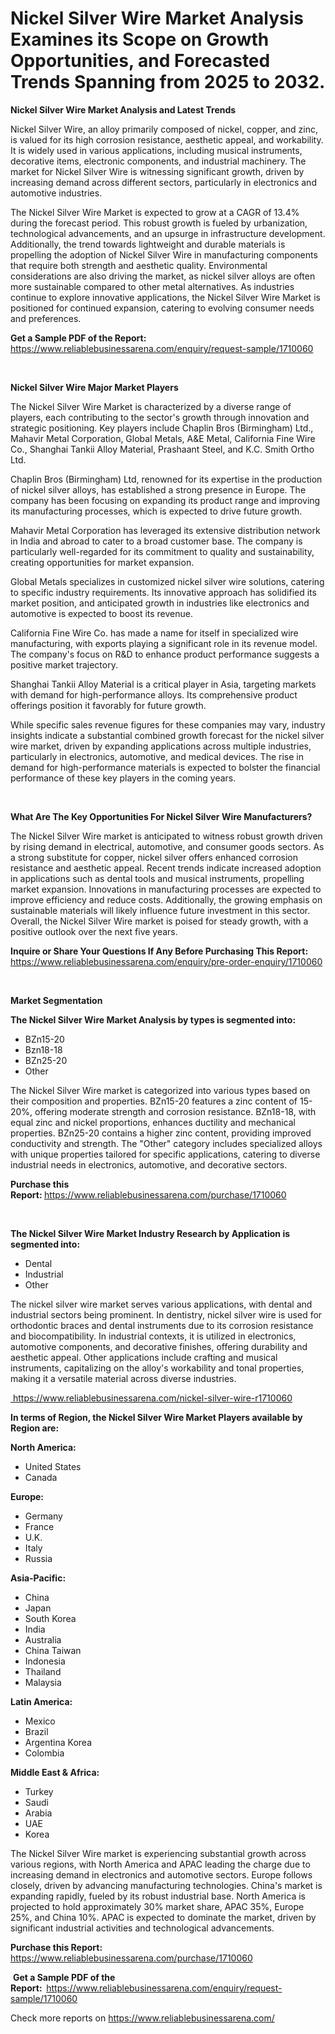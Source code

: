 <p><h1>Nickel Silver Wire Market Analysis Examines its Scope on Growth Opportunities, and Forecasted Trends Spanning from 2025 to 2032.</h1></p><p><strong>Nickel Silver Wire Market Analysis and Latest Trends</strong></p>
<p><p>Nickel Silver Wire, an alloy primarily composed of nickel, copper, and zinc, is valued for its high corrosion resistance, aesthetic appeal, and workability. It is widely used in various applications, including musical instruments, decorative items, electronic components, and industrial machinery. The market for Nickel Silver Wire is witnessing significant growth, driven by increasing demand across different sectors, particularly in electronics and automotive industries.</p><p>The Nickel Silver Wire Market is expected to grow at a CAGR of 13.4% during the forecast period. This robust growth is fueled by urbanization, technological advancements, and an upsurge in infrastructure development. Additionally, the trend towards lightweight and durable materials is propelling the adoption of Nickel Silver Wire in manufacturing components that require both strength and aesthetic quality. Environmental considerations are also driving the market, as nickel silver alloys are often more sustainable compared to other metal alternatives. As industries continue to explore innovative applications, the Nickel Silver Wire Market is positioned for continued expansion, catering to evolving consumer needs and preferences.</p></p>
<p><strong>Get a Sample PDF of the Report:&nbsp;</strong> <a href="https://www.reliablebusinessarena.com/enquiry/request-sample/1710060?utm_campaign=2208&utm_medium=2&utm_source=Github&utm_content=ia&utm_term=30012025&utm_id=nickel-silver-wire">https://www.reliablebusinessarena.com/enquiry/request-sample/1710060</a></p>
<p>&nbsp;</p>
<p><strong>Nickel Silver Wire Major Market Players</strong></p>
<p><p>The Nickel Silver Wire Market is characterized by a diverse range of players, each contributing to the sector's growth through innovation and strategic positioning. Key players include Chaplin Bros (Birmingham) Ltd., Mahavir Metal Corporation, Global Metals, A&E Metal, California Fine Wire Co., Shanghai Tankii Alloy Material, Prashaant Steel, and K.C. Smith Ortho Ltd.</p><p>Chaplin Bros (Birmingham) Ltd, renowned for its expertise in the production of nickel silver alloys, has established a strong presence in Europe. The company has been focusing on expanding its product range and improving its manufacturing processes, which is expected to drive future growth.</p><p>Mahavir Metal Corporation has leveraged its extensive distribution network in India and abroad to cater to a broad customer base. The company is particularly well-regarded for its commitment to quality and sustainability, creating opportunities for market expansion.</p><p>Global Metals specializes in customized nickel silver wire solutions, catering to specific industry requirements. Its innovative approach has solidified its market position, and anticipated growth in industries like electronics and automotive is expected to boost its revenue.</p><p>California Fine Wire Co. has made a name for itself in specialized wire manufacturing, with exports playing a significant role in its revenue model. The company's focus on R&D to enhance product performance suggests a positive market trajectory.</p><p>Shanghai Tankii Alloy Material is a critical player in Asia, targeting markets with demand for high-performance alloys. Its comprehensive product offerings position it favorably for future growth.</p><p>While specific sales revenue figures for these companies may vary, industry insights indicate a substantial combined growth forecast for the nickel silver wire market, driven by expanding applications across multiple industries, particularly in electronics, automotive, and medical devices. The rise in demand for high-performance materials is expected to bolster the financial performance of these key players in the coming years.</p></p>
<p>&nbsp;</p>
<p><strong>What Are The Key Opportunities For Nickel Silver Wire Manufacturers?</strong></p>
<p><p>The Nickel Silver Wire market is anticipated to witness robust growth driven by rising demand in electrical, automotive, and consumer goods sectors. As a strong substitute for copper, nickel silver offers enhanced corrosion resistance and aesthetic appeal. Recent trends indicate increased adoption in applications such as dental tools and musical instruments, propelling market expansion. Innovations in manufacturing processes are expected to improve efficiency and reduce costs. Additionally, the growing emphasis on sustainable materials will likely influence future investment in this sector. Overall, the Nickel Silver Wire market is poised for steady growth, with a positive outlook over the next five years.</p></p>
<p><strong>Inquire or Share Your Questions If Any Before Purchasing This Report:</strong> <a href="https://www.reliablebusinessarena.com/enquiry/pre-order-enquiry/1710060?utm_campaign=2208&utm_medium=2&utm_source=Github&utm_content=ia&utm_term=30012025&utm_id=nickel-silver-wire">https://www.reliablebusinessarena.com/enquiry/pre-order-enquiry/1710060</a></p>
<p>&nbsp;</p>
<p><strong>Market Segmentation</strong></p>
<p><strong>The Nickel Silver Wire Market Analysis by types is segmented into:</strong></p>
<p><ul><li>BZn15-20</li><li>Bzn18-18</li><li>BZn25-20</li><li>Other</li></ul></p>
<p><p>The Nickel Silver Wire market is categorized into various types based on their composition and properties. BZn15-20 features a zinc content of 15-20%, offering moderate strength and corrosion resistance. BZn18-18, with equal zinc and nickel proportions, enhances ductility and mechanical properties. BZn25-20 contains a higher zinc content, providing improved conductivity and strength. The "Other" category includes specialized alloys with unique properties tailored for specific applications, catering to diverse industrial needs in electronics, automotive, and decorative sectors.</p></p>
<p><strong>Purchase this Report:&nbsp;</strong><a href="https://www.reliablebusinessarena.com/purchase/1710060?utm_campaign=2208&utm_medium=2&utm_source=Github&utm_content=ia&utm_term=30012025&utm_id=nickel-silver-wire">https://www.reliablebusinessarena.com/purchase/1710060</a></p>
<p>&nbsp;</p>
<p><strong>The Nickel Silver Wire Market Industry Research by Application is segmented into:</strong></p>
<p><ul><li>Dental</li><li>Industrial</li><li>Other</li></ul></p>
<p><p>The nickel silver wire market serves various applications, with dental and industrial sectors being prominent. In dentistry, nickel silver wire is used for orthodontic braces and dental instruments due to its corrosion resistance and biocompatibility. In industrial contexts, it is utilized in electronics, automotive components, and decorative finishes, offering durability and aesthetic appeal. Other applications include crafting and musical instruments, capitalizing on the alloy's workability and tonal properties, making it a versatile material across diverse industries.</p></p>
<p><a href="https://www.reliablebusinessarena.com/nickel-silver-wire-r1710060?utm_campaign=2208&utm_medium=2&utm_source=Github&utm_content=ia&utm_term=30012025&utm_id=nickel-silver-wire">&nbsp;https://www.reliablebusinessarena.com/nickel-silver-wire-r1710060</a></p>
<p><strong>In terms of Region, the Nickel Silver Wire Market Players available by Region are:</strong></p>
<p>
    <p> <strong> North America: </strong>
        <ul>
            <li>United States</li>
            <li>Canada</li>
        </ul>
        </p> 
    <p> <strong> Europe: </strong>
        <ul>
            <li>Germany</li>
            <li>France</li>
            <li>U.K.</li>
            <li>Italy</li>
            <li>Russia</li>
        </ul>
        </p> 
    <p> <strong> Asia-Pacific: </strong>
        <ul>
            <li>China</li>
            <li>Japan</li>
            <li>South Korea</li>
            <li>India</li>
            <li>Australia</li>
            <li>China Taiwan</li>
            <li>Indonesia</li>
            <li>Thailand</li>
            <li>Malaysia</li>
        </ul>
        </p> 
    <p> <strong> Latin America: </strong>
        <ul>
            <li>Mexico</li>
            <li>Brazil</li>
            <li>Argentina Korea</li>
            <li>Colombia</li>
        </ul>
        </p> 
    <p> <strong> Middle East & Africa: </strong>
        <ul>
            <li>Turkey</li>
            <li>Saudi</li>
            <li>Arabia</li>
            <li>UAE</li>
            <li>Korea</li>
        </ul>
    </p>
    </p>
<p><p>The Nickel Silver Wire market is experiencing substantial growth across various regions, with North America and APAC leading the charge due to increasing demand in electronics and automotive sectors. Europe follows closely, driven by advancing manufacturing technologies. China's market is expanding rapidly, fueled by its robust industrial base. North America is projected to hold approximately 30% market share, APAC 35%, Europe 25%, and China 10%. APAC is expected to dominate the market, driven by significant industrial activities and technological advancements.</p></p>
<p><strong>Purchase this Report: </strong><a href="https://www.reliablebusinessarena.com/purchase/1710060?utm_campaign=2208&utm_medium=2&utm_source=Github&utm_content=ia&utm_term=30012025&utm_id=nickel-silver-wire">https://www.reliablebusinessarena.com/purchase/1710060</a></p>
<p>&nbsp;<strong>Get a Sample PDF of the Report:&nbsp;&nbsp;</strong><a href="https://www.reliablebusinessarena.com/enquiry/request-sample/1710060?utm_campaign=2208&utm_medium=2&utm_source=Github&utm_content=ia&utm_term=30012025&utm_id=nickel-silver-wire">https://www.reliablebusinessarena.com/enquiry/request-sample/1710060</a></p>
<p><strong></strong></p>
<p>Check more reports on <a href="https://www.reliablebusinessarena.com/?utm_campaign=2208&utm_medium=2&utm_source=Github&utm_content=ia&utm_term=30012025&utm_id=nickel-silver-wire">https://www.reliablebusinessarena.com/</a></p>